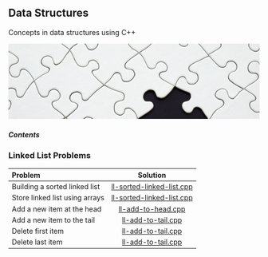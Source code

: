 ## Data Structures
Concepts in data structures using C++

![ScreenShot](./assets/pexels-photo-262488-2.jpg)

##### Contents

### Linked List Problems
| Problem | Solution |
| :------------ | :----------: |
| Building a sorted linked list |[ll-sorted-linked-list.cpp](linked-list/Linked-List/ll-sorted-linked-list.cpp) |
| Store linked list using arrays |[ll-sorted-linked-list.cpp](linked-list/Linked-List/ll-linked-list-using-arrays.cpp) |
| Add a new item at the head |[ll-add-to-head.cpp](linked-list/Linked-List/ll-add-to-head.cpp) |
| Add a new item to the tail |[ll-add-to-tail.cpp](linked-list/Linked-List/ll-add-to-tail.cpp) |
| Delete first item |[ll-add-to-tail.cpp](linked-list/Linked-List/ll-add-to-tail.cpp) |
| Delete last item |[ll-add-to-tail.cpp](linked-list/Linked-List/ll-add-to-tail.cpp) |
